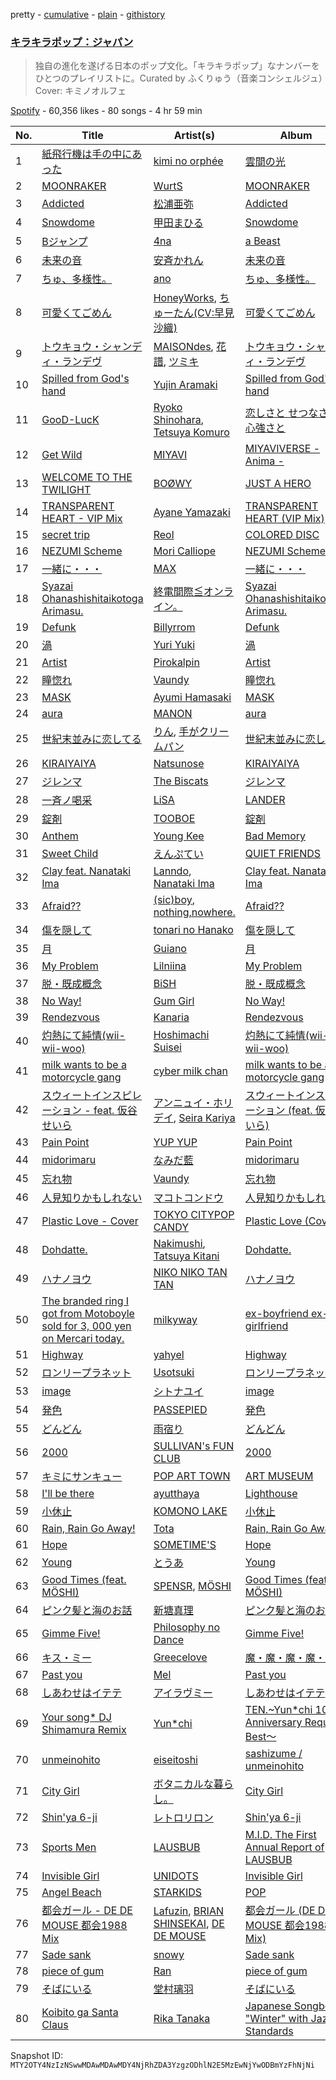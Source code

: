pretty - [cumulative](/playlists/cumulative/37i9dQZF1DWVlypmfyCIGr.md) - [plain](/playlists/plain/37i9dQZF1DWVlypmfyCIGr) - [githistory](https://github.githistory.xyz/mackorone/spotify-playlist-archive/blob/main/playlists/plain/37i9dQZF1DWVlypmfyCIGr)

### [キラキラポップ：ジャパン](https://open.spotify.com/playlist/37i9dQZF1DWVlypmfyCIGr)

> 独自の進化を遂げる日本のポップ文化。「キラキラポップ」なナンバーをひとつのプレイリストに。Curated by ふくりゅう（音楽コンシェルジュ）Cover: キミノオルフェ

[Spotify](https://open.spotify.com/user/spotify) - 60,356 likes - 80 songs - 4 hr 59 min

| No. | Title | Artist(s) | Album | Length |
|---|---|---|---|---|
| 1 | [紙飛行機は手の中にあった](https://open.spotify.com/track/5lLjVmydrl3AR7enpoCQp9) | [kimi no orphée](https://open.spotify.com/artist/5D0XZAGz66YYlMh9pf4uHf) | [雲間の光](https://open.spotify.com/album/7eFipPe6LKPWkPrF1FQmiu) | 3:29 |
| 2 | [MOONRAKER](https://open.spotify.com/track/11Ah6sl7XKIuHgPI5ZoO2c) | [WurtS](https://open.spotify.com/artist/6oued35Hkg7GIEXqVfBrQK) | [MOONRAKER](https://open.spotify.com/album/0wEbthaJbMzqMJ02LipHXN) | 3:05 |
| 3 | [Addicted](https://open.spotify.com/track/32GhaFumsrVQ74xjyljNSB) | [松浦亜弥](https://open.spotify.com/artist/0g60HHRfC4zC5PGumCdarL) | [Addicted](https://open.spotify.com/album/3NxbyghXuVqMNPsxTySpFO) | 5:50 |
| 4 | [Snowdome](https://open.spotify.com/track/0UQB0EldqstsDEJgFabqpH) | [甲田まひる](https://open.spotify.com/artist/12jXKCFV7aE96Zt5792waP) | [Snowdome](https://open.spotify.com/album/1aLZqEnaU9vS2aLfM3nOfZ) | 3:27 |
| 5 | [Bジャンプ](https://open.spotify.com/track/0uB4oxw5D2iC6IZbYpAHZe) | [4na](https://open.spotify.com/artist/4oFbU35Y1ezMvUlB6B5MTF) | [a Beast](https://open.spotify.com/album/64vWBRtnrBEhH4xbkeWfaf) | 3:30 |
| 6 | [未来の音](https://open.spotify.com/track/023etsOfR6qNdoPbFyZerj) | [安斉かれん](https://open.spotify.com/artist/69hIxBVhw5zdCXv01W3Mbd) | [未来の音](https://open.spotify.com/album/4IfH411VuzhgqvqH2fpGnO) | 5:04 |
| 7 | [ちゅ、多様性。](https://open.spotify.com/track/5KLL3cZEyuSJRvyS84o4Df) | [ano](https://open.spotify.com/artist/7Il739Q5W4yJUYC3hfnX6z) | [ちゅ、多様性。](https://open.spotify.com/album/07zxoeMpl7X8SguWcOiN5x) | 3:05 |
| 8 | [可愛くてごめん](https://open.spotify.com/track/2xBibqkmXJ4NQCe8lJeZco) | [HoneyWorks](https://open.spotify.com/artist/40oxjbVm3kdeyJEiGsKrmd), [ちゅーたん\(CV:早見沙織\)](https://open.spotify.com/artist/6yKI6XBrsly4nzlmcn2nJU) | [可愛くてごめん](https://open.spotify.com/album/2tIcUBFDON6eds7IHgfPgY) | 3:39 |
| 9 | [トウキョウ・シャンディ・ランデヴ](https://open.spotify.com/track/2MmgGuQzr0kkiA04lMdPXW) | [MAISONdes](https://open.spotify.com/artist/7LTiBdByoaUd329wCpmMcM), [花譜](https://open.spotify.com/artist/2c32JruIkUyfdycHmhIph4), [ツミキ](https://open.spotify.com/artist/7ctyyNnO9O2dDD8bHjkCAh) | [トウキョウ・シャンディ・ランデヴ](https://open.spotify.com/album/4PVGSr28Y12iTfD6QnzAkQ) | 3:04 |
| 10 | [Spilled from God's hand](https://open.spotify.com/track/2K0NbpRkK5Vvy5neA2YNXT) | [Yujin Aramaki](https://open.spotify.com/artist/0SJLdfeI8MCeGGXrkxBJkh) | [Spilled from God's hand](https://open.spotify.com/album/0WWcKqUnUFujWnKWKLIN4j) | 3:40 |
| 11 | [GooD\-LucK](https://open.spotify.com/track/1kkh1B5J749OnOa9ssEwTm) | [Ryoko Shinohara](https://open.spotify.com/artist/2Ff8zALDdJVexxrBF9an2M), [Tetsuya Komuro](https://open.spotify.com/artist/0YXSqOpIseLknz8JjcX0UH) | [恋しさと せつなさと 心強さと](https://open.spotify.com/album/5mXhcqHzG1BE7SNIHRK234) | 6:45 |
| 12 | [Get Wild](https://open.spotify.com/track/5G48nS1vgkQherzj2bHE3F) | [MIYAVI](https://open.spotify.com/artist/7sBtBCNVRujQhaHDODkfTN) | [MIYAVIVERSE \- Anima \-](https://open.spotify.com/album/60rJiOVY3wSlVwV7fB5HRB) | 4:34 |
| 13 | [WELCOME TO THE TWILIGHT](https://open.spotify.com/track/1AapIlVhixpMUU8aDHDXPa) | [BOØWY](https://open.spotify.com/artist/0pr3ep0knQaPHEZ2X8niA0) | [JUST A HERO](https://open.spotify.com/album/5RRPu2iwR77Ov6fq8c8D03) | 6:00 |
| 14 | [TRANSPARENT HEART \- VIP Mix](https://open.spotify.com/track/3Mo43Lo8XCLP5lnx6mJ9uB) | [Ayane Yamazaki](https://open.spotify.com/artist/3aAqZwjiV8gDsQLOazoXPF) | [TRANSPARENT HEART \(VIP Mix\)](https://open.spotify.com/album/2bj1o6nCbGCQvpG80mQ9jk) | 4:10 |
| 15 | [secret trip](https://open.spotify.com/track/0m8qjC1tC557m8noP4OLTO) | [Reol](https://open.spotify.com/artist/7rpKUJ0AnklJ8q9nIPVSpZ) | [COLORED DISC](https://open.spotify.com/album/5tnXnLu78XQbUW0pzpSINJ) | 3:31 |
| 16 | [NEZUMI Scheme](https://open.spotify.com/track/7IWwWWak1Ebp7ni7PTfhMx) | [Mori Calliope](https://open.spotify.com/artist/1PhE6rv0146ZTQosoPDjk8) | [NEZUMI Scheme](https://open.spotify.com/album/2tnTVBJQqfKUbO2Wf1H6A4) | 2:49 |
| 17 | [一緒に・・・](https://open.spotify.com/track/0gj1fkxkHqTldR3Ma0QZhH) | [MAX](https://open.spotify.com/artist/1k1PGWbco3gP4GGTLYXHLU) | [一緒に・・・](https://open.spotify.com/album/0osDRxFlVWfPxKRwysunoh) | 5:14 |
| 18 | [Syazai Ohanashishitaikotoga Arimasu.](https://open.spotify.com/track/2NJORWMffCz5ILhTNtPFW7) | [終電間際≦オンライン。](https://open.spotify.com/artist/0n0p5irFicl5mYADoRl6Ps) | [Syazai Ohanashishitaikotoga Arimasu.](https://open.spotify.com/album/316nZKM6UsDwSje0KUCpmA) | 2:58 |
| 19 | [Defunk](https://open.spotify.com/track/4Sb2Ae3HEbu7m1EmZRzisq) | [Billyrrom](https://open.spotify.com/artist/7our8lu1Vk9CLnFEu3JEbc) | [Defunk](https://open.spotify.com/album/6SZGneGO90oAYw5SYYKG07) | 4:03 |
| 20 | [渦](https://open.spotify.com/track/6ZgKArY0ntqRULgUXG0cGN) | [Yuri Yuki](https://open.spotify.com/artist/3bIqcJqJHwacv3dd9AAPgY) | [渦](https://open.spotify.com/album/5YlI2dBnVCgqdiif2LRTmN) | 3:03 |
| 21 | [Artist](https://open.spotify.com/track/0zuEJaxmU6WVN49nT47NQk) | [Pirokalpin](https://open.spotify.com/artist/1ftpYph651Il5aufimlG9v) | [Artist](https://open.spotify.com/album/2ZHvrzgG937gEJD04Oy36a) | 3:55 |
| 22 | [瞳惚れ](https://open.spotify.com/track/7ImXxPecExYBbjmDEvdd4z) | [Vaundy](https://open.spotify.com/artist/2IUl3m1H1EQ7QfNbNWvgru) | [瞳惚れ](https://open.spotify.com/album/4qVQrqIXH8XToBGY4SOOss) | 4:17 |
| 23 | [MASK](https://open.spotify.com/track/5UgBgEfmgD0XM533aClSGz) | [Ayumi Hamasaki](https://open.spotify.com/artist/3Mvc8kRgr8LRYYgvFmlZqn) | [MASK](https://open.spotify.com/album/1M8IjVBPdGbXni92fG1BGq) | 4:27 |
| 24 | [aura](https://open.spotify.com/track/6vIuuqfZbVb0fDnqGE0qgo) | [MANON](https://open.spotify.com/artist/5RtQtz37rszKUaMg1GeUl3) | [aura](https://open.spotify.com/album/5fQ5sjPQbgZcmR6M3jQKSo) | 2:20 |
| 25 | [世紀末並みに恋してる](https://open.spotify.com/track/5SzPVYqI6PlpLPKqXkCOmU) | [りん](https://open.spotify.com/artist/5s6CoOTptCFQ0PVhOlSit8), [手がクリームパン](https://open.spotify.com/artist/6geY1qz5UkWhIMQxp3oHCr) | [世紀末並みに恋してる](https://open.spotify.com/album/3CmYp1qtQHHVYojTKIh2LZ) | 2:57 |
| 26 | [KIRAIYAIYA](https://open.spotify.com/track/34Fv6NHDF1MTWN2g4aijW7) | [Natsunose](https://open.spotify.com/artist/0wjfRLmHq20y874POC5pXC) | [KIRAIYAIYA](https://open.spotify.com/album/5OkQsrApdkiTfkShX9jXIb) | 3:32 |
| 27 | [ジレンマ](https://open.spotify.com/track/29LE0YK0Ywoldwgnp1sYna) | [The Biscats](https://open.spotify.com/artist/2WFeBXlWx9OBUTQ7UEdsZM) | [ジレンマ](https://open.spotify.com/album/5XlxCXGup7x2TWMYqV2ZTp) | 3:53 |
| 28 | [一斉ノ喝采](https://open.spotify.com/track/1rZxzheHxWqFG7f58kXZrm) | [LiSA](https://open.spotify.com/artist/0blbVefuxOGltDBa00dspv) | [LANDER](https://open.spotify.com/album/0YOUWQVuRAc2SpGdJJt6xv) | 3:33 |
| 29 | [錠剤](https://open.spotify.com/track/04niDJQ3mzjkwzvid0Otoi) | [TOOBOE](https://open.spotify.com/artist/0HZLpOSMHpalBlUnONhynN) | [錠剤](https://open.spotify.com/album/6HHGhheEmIzbAL6XBMxViH) | 3:24 |
| 30 | [Anthem](https://open.spotify.com/track/6f1ukHvuOh7cLIW3M7A0tr) | [Young Kee](https://open.spotify.com/artist/4axCzBPNlQBLmcmlb6jt9a) | [Bad Memory](https://open.spotify.com/album/2vGchoZ44twGaG8FNzRDqR) | 3:52 |
| 31 | [Sweet Child](https://open.spotify.com/track/2yqsyoYqdrfHTSY9kYlLhp) | [えんぷてい](https://open.spotify.com/artist/7zzRFLfG1OzxyobuR74moh) | [QUIET FRIENDS](https://open.spotify.com/album/6y5k01dl3b8is0X7NwwFfL) | 4:32 |
| 32 | [Clay feat\. Nanataki Ima](https://open.spotify.com/track/5iJALAcL5GUb7bqIJiDtie) | [Lanndo](https://open.spotify.com/artist/1UQu3kQBRro86Vj6naqhQk), [Nanataki Ima](https://open.spotify.com/artist/7b7XDQyl8yqMD0s8ugQVUL) | [Clay feat\. Nanataki Ima](https://open.spotify.com/album/54OdecpHsV2hbevXx87wOZ) | 3:40 |
| 33 | [Afraid??](https://open.spotify.com/track/3rfRK2PupQzcNUax4s0jQl) | [\(sic\)boy](https://open.spotify.com/artist/19FI3bwyW062xAmEy3rzsk), [nothing,nowhere.](https://open.spotify.com/artist/7FngGIEGgN3Iwauw1MvO4P) | [Afraid??](https://open.spotify.com/album/0AwUv4QlEg7y7oZGSGtfW8) | 3:16 |
| 34 | [傷を隠して](https://open.spotify.com/track/5XwZ7M00FqgFD0Azt6j1yk) | [tonari no Hanako](https://open.spotify.com/artist/3p7Un86kbW52HgEPeoyl26) | [傷を隠して](https://open.spotify.com/album/25ql0IyC2mBvFNFXQsKB74) | 3:20 |
| 35 | [月](https://open.spotify.com/track/5tLNf2exFPjX2aGIfuFTCJ) | [Guiano](https://open.spotify.com/artist/1gIxoB0mBUoPr7rPyy31xf) | [月](https://open.spotify.com/album/4ztm2DudSwkhHpLH2kinJx) | 3:32 |
| 36 | [My Problem](https://open.spotify.com/track/6SNOTxEjhs55MGDxZTaK27) | [Lilniina](https://open.spotify.com/artist/2sQQn4m6eLqk0wt3TOkaGw) | [My Problem](https://open.spotify.com/album/5tEEb9pOfkGyMP7ll5zVJb) | 2:09 |
| 37 | [脱・既成概念](https://open.spotify.com/track/5VA5XowRGTQprY4q56oofY) | [BiSH](https://open.spotify.com/artist/0ebinq3ZTOQAJNag4sBTJj) | [脱・既成概念](https://open.spotify.com/album/4GyaQdFUhKkc1HPgLeldl6) | 3:05 |
| 38 | [No Way!](https://open.spotify.com/track/6jWNgVcedwnW1HAegfQ4t1) | [Gum Girl](https://open.spotify.com/artist/3yWWaRtnqLGvYJqNZfzh1t) | [No Way!](https://open.spotify.com/album/4Yt4LQuZq5vxBQnqG3TCFD) | 3:07 |
| 39 | [Rendezvous](https://open.spotify.com/track/7gspVQa13prQbNABCRacwE) | [Kanaria](https://open.spotify.com/artist/1k5LyiTCRzPjORzcgHqJxF) | [Rendezvous](https://open.spotify.com/album/089xXTATtiHlkm0VCM0w8q) | 2:12 |
| 40 | [灼熱にて純情\(wii\-wii\-woo\)](https://open.spotify.com/track/2gAWJTuZ7W4MBzGX1E7pH7) | [Hoshimachi Suisei](https://open.spotify.com/artist/726WiFmWkohzodUxK3XjHX) | [灼熱にて純情\(wii\-wii\-woo\)](https://open.spotify.com/album/3DP29QEp7AtJJJsGgne8HI) | 3:48 |
| 41 | [milk wants to be a motorcycle gang](https://open.spotify.com/track/7Bj0yUJizjVxhGowRVt57u) | [cyber milk chan](https://open.spotify.com/artist/1o7ZTFiwtNY4lB9p2q1pt1) | [milk wants to be a motorcycle gang](https://open.spotify.com/album/6riqbQetQhl4WG5oN0fUkU) | 2:28 |
| 42 | [スウィートインスピレーション \- feat\. 仮谷せいら](https://open.spotify.com/track/7sLGRcKrp4km7tCeQUgaWJ) | [アンニュイ・ホリデイ](https://open.spotify.com/artist/4bvnpQWFoBrNWySwtF8b3b), [Seira Kariya](https://open.spotify.com/artist/0iJ6VIGJffJ0vCLJHc3xqO) | [スウィートインスピレーション \(feat\. 仮谷せいら\)](https://open.spotify.com/album/0fpUZbFCy7eyvKQcycy8Uf) | 4:59 |
| 43 | [Pain Point](https://open.spotify.com/track/3dXc6n5bbIlIRdcXki1Yb0) | [YUP YUP](https://open.spotify.com/artist/7p8umPyCh6ymaJCphOxbLE) | [Pain Point](https://open.spotify.com/album/3r48cXkOt2IhJJ4PdrcR6J) | 3:04 |
| 44 | [midorimaru](https://open.spotify.com/track/6htCJTMggmQ7vdLXjdirTX) | [なみだ藍](https://open.spotify.com/artist/1QefhIdKqCaC1jnvtqrvLz) | [midorimaru](https://open.spotify.com/album/24I0xyPVD3CgvUgLpEsJwT) | 3:34 |
| 45 | [忘れ物](https://open.spotify.com/track/27dTB2lvWsqFeTdtPYtVT3) | [Vaundy](https://open.spotify.com/artist/2IUl3m1H1EQ7QfNbNWvgru) | [忘れ物](https://open.spotify.com/album/35aqJb4W2aqYwcjBuvgSVl) | 3:18 |
| 46 | [人見知りかもしれない](https://open.spotify.com/track/6kd7pa5mneWZGUOyJw0mRK) | [マコトコンドウ](https://open.spotify.com/artist/5LGNw6Zr6yaFM9px1QiTwc) | [人見知りかもしれない](https://open.spotify.com/album/5qYb1Ifh8CefDtkmdiI12P) | 2:28 |
| 47 | [Plastic Love \- Cover](https://open.spotify.com/track/0I53tI3Um1sVajkpJFnU7s) | [TOKYO CITYPOP CANDY](https://open.spotify.com/artist/7tU5i56Aqaa7iNUqbq4o1U) | [Plastic Love \(Cover\)](https://open.spotify.com/album/4EvqJd5npQstH4Yk7K8YdU) | 4:55 |
| 48 | [Dohdatte.](https://open.spotify.com/track/2OTfuTcICjCrI2xtc4sdf3) | [Nakimushi](https://open.spotify.com/artist/2zv25U5N7QyNcn8I9kzZVn), [Tatsuya Kitani](https://open.spotify.com/artist/3YxLZDzRbeskxCOlubACis) | [Dohdatte.](https://open.spotify.com/album/0srCp2sHV9KTw80Sd22l91) | 3:18 |
| 49 | [ハナノヨウ](https://open.spotify.com/track/5WwC895TwQsdgxiH9qkuq5) | [NIKO NIKO TAN TAN](https://open.spotify.com/artist/1A6I0Pth32o41Soay7HhZb) | [ハナノヨウ](https://open.spotify.com/album/1NORsBbP4WjmIBG2P8OsCt) | 3:52 |
| 50 | [The branded ring I got from Motoboyle sold for 3, 000 yen on Mercari today.](https://open.spotify.com/track/7Ks8tZm7c4aw9fm51GQ4Wy) | [milkyway](https://open.spotify.com/artist/7F8CUMuI6T42hdxqVsD80F) | [ex\-boyfriend ex\-girlfriend](https://open.spotify.com/album/7uBMl7qvhoQS5ZnxJxgi6m) | 2:48 |
| 51 | [Highway](https://open.spotify.com/track/3r92wWb9B6CkLx5rIOoD16) | [yahyel](https://open.spotify.com/artist/1PSuZ74d4aJt9LR4fIoBNo) | [Highway](https://open.spotify.com/album/5HZmVbeStX2ma4GB9GWw4g) | 5:28 |
| 52 | [ロンリープラネット](https://open.spotify.com/track/5MdVsN1CNlsrUzG7WhIq6I) | [Usotsuki](https://open.spotify.com/artist/4HijwY5cSVJWGk3LxPka6q) | [ロンリープラネット](https://open.spotify.com/album/51CLtId5aiFLGqxpBpmbLB) | 4:12 |
| 53 | [image](https://open.spotify.com/track/3OiD7kSBfa8IITLSHiL0Re) | [シトナユイ](https://open.spotify.com/artist/0kWlfrKUtyyjipOtWz5gkB) | [image](https://open.spotify.com/album/53hK59N4RcuH5YnRvpx829) | 3:39 |
| 54 | [発色](https://open.spotify.com/track/6P76G0j28gyqDcP6jWaRoH) | [PASSEPIED](https://open.spotify.com/artist/115IWAVy4OTxhE0xdDef1c) | [発色](https://open.spotify.com/album/5CodK6p0lFVtOOLjMYYy6L) | 3:18 |
| 55 | [どんどん](https://open.spotify.com/track/0N7j9vrPOZ6J9rUEoV3Lq2) | [雨宿り](https://open.spotify.com/artist/59BLjrTwyCqE9R4W1BovYK) | [どんどん](https://open.spotify.com/album/32cTjHFSI5pixCeHtCWfLB) | 1:46 |
| 56 | [2000](https://open.spotify.com/track/2jxKhMhGN5FNoGqtAKgTic) | [SULLIVAN's FUN CLUB](https://open.spotify.com/artist/03d8MZYqxq7mS9DDxWV18U) | [2000](https://open.spotify.com/album/4XEWz8kQ1syz7AbcTgzUV5) | 3:46 |
| 57 | [キミにサンキュー](https://open.spotify.com/track/7Ckw4jc9csG6dxFinFivXx) | [POP ART TOWN](https://open.spotify.com/artist/6nu39YK7u99qv6JdygWuxG) | [ART MUSEUM](https://open.spotify.com/album/5MD0vuMyFCcPzc5qjryQfh) | 4:32 |
| 58 | [I'll be there](https://open.spotify.com/track/0hxfKPtzovzpOW4Kx7bKkw) | [ayutthaya](https://open.spotify.com/artist/0rTubhDFni3uMrx2nSK9WG) | [Lighthouse](https://open.spotify.com/album/00xXlkPx5MrAxB9YcyDR4w) | 3:13 |
| 59 | [小休止](https://open.spotify.com/track/1gKe9gaqfg0POCWRoFRNmy) | [KOMONO LAKE](https://open.spotify.com/artist/3wWaB9vMXkeUHD6RgH3lpG) | [小休止](https://open.spotify.com/album/1Asl3nwEtnkJ6VRuiR8GET) | 3:09 |
| 60 | [Rain, Rain Go Away!](https://open.spotify.com/track/6hKiBHq1LdeGrUkmarAXX4) | [Tota](https://open.spotify.com/artist/6RptmPevPKd4YVK1VRpK3F) | [Rain, Rain Go Away!](https://open.spotify.com/album/7jtiQrVrHeXNE2n6qzBeXg) | 4:14 |
| 61 | [Hope](https://open.spotify.com/track/1cpkFSUg1Xgyongmr9rgtx) | [SOMETIME'S](https://open.spotify.com/artist/4E3XFAjeq08H7QdEaOtWoc) | [Hope](https://open.spotify.com/album/6odjCL8jt4fMrAzmbXawJu) | 4:44 |
| 62 | [Young](https://open.spotify.com/track/6uKRfWgvdVGFodpnll687t) | [とうあ](https://open.spotify.com/artist/3eRkbO29ksmOBO8DBjO1Ke) | [Young](https://open.spotify.com/album/60pi0SKG73OeqkmTAUFuru) | 3:54 |
| 63 | [Good Times \(feat\. MÖSHI\)](https://open.spotify.com/track/3h17LvrGeu5QGVd1wC6lGX) | [SPENSR](https://open.spotify.com/artist/5jzmNh6iGnT9NpmQSHGeiO), [MÖSHI](https://open.spotify.com/artist/5eRdc4bAdvKiEs0lUT6UDi) | [Good Times \(feat\. MÖSHI\)](https://open.spotify.com/album/4wiMHuITVjOFHhJPS7vtFv) | 3:38 |
| 64 | [ピンク髪と海のお話](https://open.spotify.com/track/1a1V7fBEEf47m0t8fZSBxg) | [新塘真理](https://open.spotify.com/artist/4zVYI9yNrr1SFPePXLdKgg) | [ピンク髪と海のお話](https://open.spotify.com/album/4JwNxISzg3tIrtNlYgM5xb) | 2:52 |
| 65 | [Gimme Five!](https://open.spotify.com/track/5gNCipXxT2whJdpYHx8c56) | [Philosophy no Dance](https://open.spotify.com/artist/2DUhXuCbn5RWAkRaKh8qaA) | [Gimme Five!](https://open.spotify.com/album/2HJoRAYvUiajkpVkwNirSQ) | 3:43 |
| 66 | [キス・ミー](https://open.spotify.com/track/3xSga8LmipE9eFnSzuwxSr) | [Greecelove](https://open.spotify.com/artist/4Tv5ODUYO9KGuLmv2KtJ9A) | [魔・魔・魔・魔・魔](https://open.spotify.com/album/7imFOdYj0LPi4K7DzI39wp) | 3:16 |
| 67 | [Past you](https://open.spotify.com/track/0g2UuK1FuN9tOoCUfrGokQ) | [Mel](https://open.spotify.com/artist/2T4LjvsrIhyjcLqNEDaCQ2) | [Past you](https://open.spotify.com/album/4gPTS0LJwBuz2X4fu0b7jA) | 3:51 |
| 68 | [しあわせはイテテ](https://open.spotify.com/track/1dsDYDguRkoDsf5aM8cNtf) | [アイラヴミー](https://open.spotify.com/artist/5E1E14jPqjgoqcE8wxiqxN) | [しあわせはイテテ](https://open.spotify.com/album/2Mj1eYnNLCJq8MZOzctBbe) | 4:11 |
| 69 | [Your song\* DJ Shimamura Remix](https://open.spotify.com/track/5ZLRnw003g6LldA81pGJjF) | [Yun\*chi](https://open.spotify.com/artist/1cdPDJYzRj8xkFVwvVRzGq) | [TEN.\~Yun\*chi 10th Anniversary Request Best〜](https://open.spotify.com/album/3IBpiwdiwWU8ZYk8QUHa1U) | 4:46 |
| 70 | [unmeinohito](https://open.spotify.com/track/7pd2uieWgzHnb8Yud2laoa) | [eiseitoshi](https://open.spotify.com/artist/38bWN6OUpZb5ATox15FrDa) | [sashizume / unmeinohito](https://open.spotify.com/album/3C2kBiP4mJJPLFPmWc9GqQ) | 3:06 |
| 71 | [City Girl](https://open.spotify.com/track/6CDNvw1UvFtZAKZ1miGx1Q) | [ボタニカルな暮らし。](https://open.spotify.com/artist/14K2FbpG5vkdJZiMx5JPh5) | [City Girl](https://open.spotify.com/album/1iEEMuYRyBL7anoLkHXz7a) | 4:00 |
| 72 | [Shin'ya 6\-ji](https://open.spotify.com/track/4OCIpuigIlufkPyZ9uRlcY) | [レトロリロン](https://open.spotify.com/artist/47MRpWYlFaneZAlaXrt9bu) | [Shin'ya 6\-ji](https://open.spotify.com/album/0fQOqoTxovUB2hIVjGgGNK) | 4:39 |
| 73 | [Sports Men](https://open.spotify.com/track/57xqF2DMn5eaKNvhHqeL7Y) | [LAUSBUB](https://open.spotify.com/artist/1nK2FcujOkjFDDAr1EMo2M) | [M.I.D\. The First Annual Report of LAUSBUB](https://open.spotify.com/album/6rqbfv8iIGwQZM2poBA3C8) | 4:15 |
| 74 | [Invisible Girl](https://open.spotify.com/track/2h2N9pWX2L1QjI1uOuKgNT) | [UNIDOTS](https://open.spotify.com/artist/2uByNuOCgzpdf1JOf1M3LZ) | [Invisible Girl](https://open.spotify.com/album/4wENbmn9qOUW6AMmvH4yLs) | 2:52 |
| 75 | [Angel Beach](https://open.spotify.com/track/2BwVFMJ5YylWqvm4zRDRzS) | [STARKIDS](https://open.spotify.com/artist/4QMLZWebJZrhxGZsvctR4x) | [POP](https://open.spotify.com/album/6W57cYC1b5f1Lc1oZSTtT7) | 2:51 |
| 76 | [都会ガール \- DE DE MOUSE 都会1988 Mix](https://open.spotify.com/track/6qE0R51Y2ipO1x1bNPuv4O) | [Lafuzin](https://open.spotify.com/artist/1AHiKEHZA1R7NmOeUMmhoo), [BRIAN SHINSEKAI](https://open.spotify.com/artist/162nZqAL1seshcby7rd2gY), [DE DE MOUSE](https://open.spotify.com/artist/1mZtAFuxFAgqmTCqfKLWoj) | [都会ガール \(DE DE MOUSE 都会1988 Mix\)](https://open.spotify.com/album/5RFfoobiLbmSDJ0uHry30a) | 3:12 |
| 77 | [Sade sank](https://open.spotify.com/track/0qZavuYoKLZ3Lr8E2guQOZ) | [snowy](https://open.spotify.com/artist/1jlyxKuGXgJeTAztDiuqWq) | [Sade sank](https://open.spotify.com/album/4LwYHejWs6gepatQEiP6R2) | 3:57 |
| 78 | [piece of gum](https://open.spotify.com/track/4xmVsAFQasySO7zhHzC1So) | [Ran](https://open.spotify.com/artist/79b158VP6p9yoQpqIqU4UR) | [piece of gum](https://open.spotify.com/album/17n99XWRy6FDrWygQKJQ1b) | 3:39 |
| 79 | [そばにいる](https://open.spotify.com/track/0bbZ7UdUW3xUB6lmfWpE3o) | [堂村璃羽](https://open.spotify.com/artist/6s5z8omxqZ2k0gdGUSB0hp) | [そばにいる](https://open.spotify.com/album/22x7R8Ag79osdhxNCSXH3e) | 3:16 |
| 80 | [Koibito ga Santa Claus](https://open.spotify.com/track/0Z1Nz2HzFQ75tuQmDcpOuM) | [Rika Tanaka](https://open.spotify.com/artist/6Cyd15xNX8hR8nVC7vu4oV) | [Japanese Songbook "Winter" with Jazz Standards](https://open.spotify.com/album/0fxWM6dlTPnkAG3XhLJI0N) | 5:59 |

Snapshot ID: `MTY2OTY4NzIzNSwwMDAwMDAwMDY4NjRhZDA3YzgzODhlN2E5MzEwNjYwODBmYzFhNjNi`
